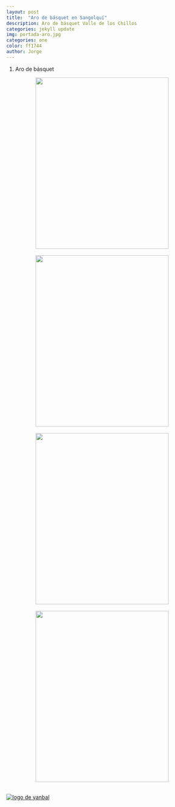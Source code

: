 ```yaml
---
layout: post
title:  "Aro de básquet en Sangolquí"
description: Aro de básquet Valle de los Chillos
categories: jekyll update
img: portada-aro.jpg
categories: one
color: ff1744 
author: Jorge
---
```

1. Aro de básquet

<center>
<img src="https://github.com/Jorge-onofa/karna/blob/gh-pages/images/aro1.jpg?raw=true" width="350" height="450" />
</center>
<br>
<center>
<img src="https://github.com/Jorge-onofa/karna/blob/gh-pages/images/aro2.jpg?raw=true" width="350" height="450" />
</center>
<br>
<center>
<img src="https://github.com/Jorge-onofa/karna/blob/gh-pages/images/aro3.jpg?raw=true" width="350" height="450" />
</center>
<br>
<center>
<img src="https://github.com/Jorge-onofa/karna/blob/gh-pages/images/aro5.jpg?raw=true" width="350" height="450" />
</center>
<br>

[logo]: https://raw.githubusercontent.com/Betty-C/bef/gh-pages/assets/img/linkw.jpg
[dipensador]: https://api.whatsapp.com/send?phone=593999378989&text=%C2%A1Hola!%20Me%20interesa%20un%20aro%20de%20b%C3%A1squet "clic para abrir chat de whatsapp"
[![logo de yanbal][logo]][dipensador]

